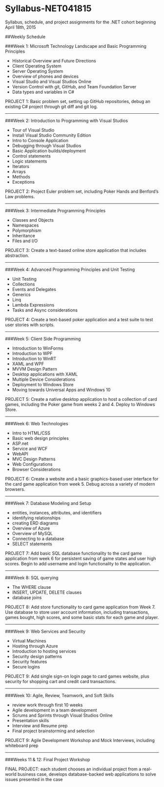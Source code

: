 # Syllabus-NET041815
Syllabus, schedule, and project assignments for the .NET cohort beginning April 18th, 2015


##Weekly Schedule


###Week 1: Microsoft Technology Landscape and Basic Programming Principles
  + Historical Overview and Future Directions
  + Client Operating System
  + Server Operating System
  + Overview of phones and devices
  + Visual Studio and Visual Studios Online
  + Version Control with git, GitHub, and Team Foundation Server
  + Data types and variables in C#

PROJECT 1: Basic problem set, setting up GitHub repositories, debug an existing C# project through git diff and git log.

------------

###Week 2: Introduction to Programming with Visual Studios
+ Tour of Visual Studio
+ Install Visual Studio Community Edition
+ Intro to Console Application
+ Debugging through Visual Studios
+ Basic Application builds/deployment
+ Control statements
+ Logic statements
+ Iterators
+ Arrays
+ Methods
+ Exceptions

PROJECT 2: Project Euler problem set, including Poker Hands and Benford’s Law problems.

-----------

###Week 3: Intermediate Programming Principles
+ Classes and Objects
+ Namespaces
+ Polymorphism
+ Inheritance 
+ Files and I/O

PROJECT 3: Create a text-based online store application that includes abstraction.

------------

###Week 4: Advanced Programming Principles and Unit Testing
+ Unit Testing
+ Collections
+ Events and Delegates
+ Generics
+ Linq
+ Lambda Expressions
+ Tasks and Async considerations

PROJECT 4: Create a text-based poker application and a test suite to test user stories with scripts.

-------------

###Week 5: Client Side Programming
+ Introduction to WinForms
+ Introduction to WPF
+ Introduction to WinRT
+ XAML and WPF
+ MVVM Design Pattern
+ Desktop applications with XAML
+ Multiple Device Considerations
+ Deployment to Windows Store
+ Moving towards Universal Apps and Windows 10

PROJECT 5: Create a native desktop application to host a collection of card games, including the Poker game from weeks 2 and 4. Deploy to Windows Store.

---------------

###Week 6: Web Technologies
+ Intro to HTML/CSS
+ Basic web design principles
+ ASP.net
+ Service and WCF
+ WebAPI
+ MVC Design Patterns
+ Web Configurations
+ Browser Considerations

PROJECT 6: Create a website and a basic graphics-based user interface for the card game application from week 5. Debug across a variety of modern browsers.

-----------

###Week 7: Database Modeling and Setup
+ entities, instances, attributes, and identifiers
+ identifying relationships
+ creating ERD diagrams
+ Overview of Azure
+ Overview of MySQL
+ Connecting to a database
+ SELECT statements

PROJECT 7: Add basic SQL database functionality to the card game application from week 6 for persistent saving of game states and user high scores. Begin to add username and login functionality to the application.

-----------

###Week 8: SQL querying
+ The WHERE clause
+ INSERT, UPDATE, DELETE clauses
+ database joins

PROJECT 8: Add store functionality to card game application from Week 7. Use database to store user account information, including transactions, games bought, high scores, and some basic stats for each game and player.

------------

###Week 9: Web Services and Security
+ Virtual Machines
+ Hosting through Azure
+ Introduction to hosting services
+ Security design patterns
+ Security features
+ Secure logins

PROJECT 9: Add single sign-on login page to card games website, plus security for shopping cart and credit card transactions.

-----------

###Week 10: Agile, Review, Teamwork, and Soft Skills
+ review work through first 10 weeks
+ Agile development in a team development
+ Scrums and Sprints through Visual Studios Online
+ Presentation skills
+ Interview and Resume prep
+ Final project brainstorming and selection

PROJECT 9: Agile Development Workshop and Mock Interviews, including whiteboard prep

-------------

###Weeks 11 & 12: Final Project Workshop

FINAL PROJECT: each student chooses an individual project from a real-world business case, develops database-backed web applications to solve issues presented in the case

